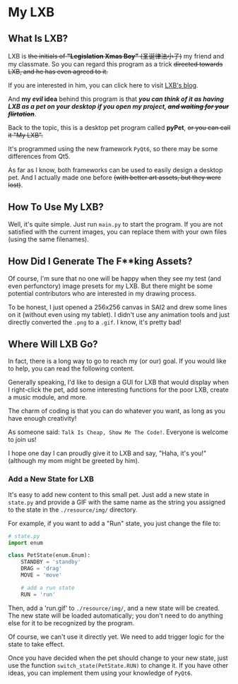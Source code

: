 # My LXB

## What Is LXB?

LXB is ~~the initials of **"Legislation Xmas Boy"** (圣诞律法小子)~~ my friend and my classmate. So you can regard this program as a trick ~~directed towards LXB, and he has even agreed to it.~~

If you are interested in him, you can click here to visit [LXB's blog](chose-b-log.netlify.app).

And **my *evil* idea** behind this program is that ***you can think of it as having LXB as a pet on your desktop if you open my project, ~~and waiting for your flirtation~~***.

Back to the topic, this is a desktop pet program called **pyPet**, ~~or you can call it "My LXB".~~

It's programmed using the new framework `PyQt6`, so there may be some differences from Qt5.

As far as I know, both frameworks can be used to easily design a desktop pet. And I actually made one before ~~(with better art assets, but they were lost)~~.

## How To Use My LXB?

Well, it's quite simple. Just run `main.py` to start the program. If you are not satisfied with the current images, you can replace them with your own files (using the same filenames).

## How Did I Generate The F**king Assets?

Of course, I'm sure that no one will be happy when they see my test (and even perfunctory) image presets for my LXB. But there might be some potential contributors who are interested in my drawing process.

To be honest, I just opened a 256x256 canvas in SAI2 and drew some lines on it (without even using my tablet). I didn't use any animation tools and just directly converted the `.png` to a `.gif`. I know, it's pretty bad!

## Where Will LXB Go?

In fact, there is a long way to go to reach my (or our) goal. If you would like to help, you can read the following content.

Generally speaking, I'd like to design a GUI for LXB that would display when I right-click the pet, add some interesting functions for the poor LXB, create a music module, and more.

The charm of coding is that you can do whatever you want, as long as you have enough creativity!

As someone said: `Talk Is Cheap, Show Me The Code!`. Everyone is welcome to join us!

I hope one day I can proudly give it to LXB and say, "Haha, it's you!" (although my mom might be greeted by him).

### Add a New State for LXB

It's easy to add new content to this small pet. Just add a new state in `state.py` and provide a GIF with the same name as the string you assigned to the state in the `./resource/img/` directory.

For example, if you want to add a "Run" state, you just change the file to:
```python
# state.py
import enum

class PetState(enum.Enum):
    STANDBY = 'standby'
    DRAG = 'drag'
    MOVE = 'move'

    # add a run state
    RUN = 'run'
```
Then, add a 'run.gif' to `./resource/img/`, and a new state will be created. The new state will be loaded automatically; you don't need to do anything else for it to be recognized by the program.

Of course, we can't use it directly yet. We need to add trigger logic for the state to take effect.

Once you have decided when the pet should change to your new state, just use the function `switch_state(PetState.RUN)` to change it. If you have other ideas, you can implement them using your knowledge of `PyQt6`.
